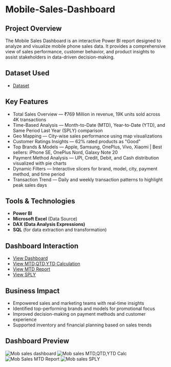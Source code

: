 # Mobile-Sales-Dashboard
## Project Overview
The Mobile Sales Dashboard is an interactive Power BI report designed to analyze and visualize mobile phone sales data. It provides a comprehensive view of sales performance, customer behavior, and product insights to assist stakeholders in data-driven decision-making.

## Dataset Used
- <a href="https://github.com/priti7540/Mobile-Sales-Dashboard/blob/main/Mobile%20Sales%20Data.xlsx">Dataset</a>

##  Key Features
- Total Sales Overview — ₹769 Million in revenue, 19K units sold across 4K transactions
- Time-Based Analysis — Month-to-Date (MTD), Year-to-Date (YTD), and Same Period Last Year (SPLY) comparison
- Geo Mapping — City-wise sales performance using map visualizations
- Customer Ratings Insights — 62% rated products as "Good"
- Top Brands & Models — Apple, Samsung, OnePlus, Vivo, Xiaomi | Best sellers: iPhone SE, OnePlus Nord, Galaxy Note 20
- Payment Method Analysis — UPI, Credit, Debit, and Cash distribution visualized with pie charts
- Dynamic Filters — Interactive slicers for brand, model, city, payment method, and time period
- Transaction Trend — Daily and weekly transaction patterns to highlight peak sales days

## Tools & Technologies
- **Power BI**
- **Microsoft Excel** (Data Source)
- **DAX (Data Analysis Expressions)**
- **SQL** (for data extraction and transformation)

## Dashboard Interaction
- <a href="https://github.com/priti7540/Mobile-Sales-Dashboard/blob/main/Mob%20sales%20dashboard.png">View Dashboard</a>
- <a href="https://github.com/priti7540/Mobile-Sales-Dashboard/blob/main/Mob%20sales%20MTD%2CQTD%2CYTD%20Calc.png">View MTD,QTD,YTD Calculation</a>
- <a href="https://github.com/priti7540/Mobile-Sales-Dashboard/blob/main/Mob%20Sales%20MTD%20Report.png">View MTD Report</a>
- <a href="https://github.com/priti7540/Mobile-Sales-Dashboard/blob/main/Mob%20sales%20SPLY.png">View SPLY</a>

## Business Impact
- Empowered sales and marketing teams with real-time insights
- Identified top-performing brands and models for promotional focus
- Improved decision-making on payment methods and customer experience
- Supported inventory and financial planning based on sales trends

## Dashboard Preview
![Mob sales dashboard](https://github.com/user-attachments/assets/371a5fc3-f86f-4fa1-85bf-da3319623105)
![Mob sales MTD,QTD,YTD Calc](https://github.com/user-attachments/assets/ab2730a2-321a-43b8-8eb8-e2ee4a952b0e)
![Mob Sales MTD Report](https://github.com/user-attachments/assets/10c18f7e-2ce7-4dbf-881e-c293d66cb739)
![Mob sales SPLY](https://github.com/user-attachments/assets/87ca60ea-154b-48bc-8367-bd8e3884848d)





